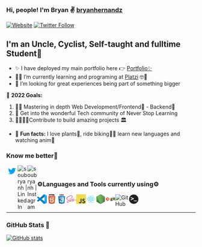 ### Hi, people! I'm Bryan ✌ [bryanhernandz][website]

[![Website](https://img.shields.io/website?label=bryanhernandz.com&style=for-the-badge&url=https%3A%2F%2Fbio.link/)](https://bryanhernandz.com)
[![Twitter Follow](https://img.shields.io/twitter/follow/soubryanh?color=1DA1F2&logo=twitter&style=for-the-badge)](https://twitter.com/intent/follow?original_referer=https%3A%2F%2Fgithub.com%2Feusoubryan&screen_name=soubryanh)

## I'm an Uncle,  Cyclist,  Self-taught and fulltime Student💚

- ✨ I have deployed my main portfolio here 👉 [Portfolio✨][page]
- 🐱‍💻 I’m currently learning and programing at [Platzi][] 🤓🤭
- 🤩 I’m looking for great experiences being part of something bigger
  
🎯 **2022 Goals:**
1. 👨‍💻 Mastering in depth Web Development/Frontend🎨 - Backend🚪
2. 🚀 Get into the wonderful Tech community of Never Stop Learning
3. 👨‍👩‍👦‍👦Contribute to build amazing projects 🏛️

- 🦄 **Fun facts:** I love plants🌱, ride biking🚵‍♀️ learn new languages and watching anim🐲 

### Know me better👀 

<a href="https://twitter.com/soubryanh" target="_blank"><img align="left" alt="soubryanh | Twitter" width="30px" src="https://raw.githubusercontent.com/github/explore/80688e429a7d4ef2fca1e82350fe8e3517d3494d/topics/twitter/twitter.png" /><a/>
[<img align="left" alt="soubryanh | LinkedIn" width="26px" src="https://cdn-icons-png.flaticon.com/512/174/174857.png" />][linkedin]
[<img align="left" alt="soubryanh | Instagram" width="26px" src="https://cdn.icon-icons.com/icons2/2037/PNG/512/ig_instagram_media_social_icon_124260.png" />][instagram]

<br />
 
### ⚙️Languages and Tools currently using⚙️ 
  
<img align="left" alt="Visual Studio Code" width="26px" src="https://raw.githubusercontent.com/github/explore/80688e429a7d4ef2fca1e82350fe8e3517d3494d/topics/visual-studio-code/visual-studio-code.png" />
<img align="left" alt="HTML5" width="26px" src="https://raw.githubusercontent.com/github/explore/80688e429a7d4ef2fca1e82350fe8e3517d3494d/topics/html/html.png" />

<img align="left" alt="CSS3" width="26px" src="https://raw.githubusercontent.com/github/explore/80688e429a7d4ef2fca1e82350fe8e3517d3494d/topics/css/css.png" />

<img align="left" alt="Sass" width="26px" src="https://raw.githubusercontent.com/github/explore/80688e429a7d4ef2fca1e82350fe8e3517d3494d/topics/sass/sass.png" />

<img align="left" alt="JavaScript" width="26px" src="https://raw.githubusercontent.com/github/explore/80688e429a7d4ef2fca1e82350fe8e3517d3494d/topics/javascript/javascript.png" />

<img align="left" alt="React" width="26px" src="https://raw.githubusercontent.com/github/explore/80688e429a7d4ef2fca1e82350fe8e3517d3494d/topics/react/react.png" />

<img align="left" alt="Node.js" width="26px" src="https://raw.githubusercontent.com/github/explore/80688e429a7d4ef2fca1e82350fe8e3517d3494d/topics/nodejs/nodejs.png" />

<img align="left" alt="Git" width="26px" src="https://raw.githubusercontent.com/github/explore/80688e429a7d4ef2fca1e82350fe8e3517d3494d/topics/git/git.png" />

<img align="left" alt="GitHub" width="36px" src="https://github.githubassets.com/images/modules/logos_page/Octocat.png" />

 <img align="left" alt="Terminal" width="26px" src="https://raw.githubusercontent.com/github/explore/80688e429a7d4ef2fca1e82350fe8e3517d3494d/topics/terminal/terminal.png" />

<br />
<br />

---

  

### GitHub Stats 🚀 
  
  [![GitHub stats](https://github-readme-stats.vercel.app/api?username=soubryanh&show_icons=true&theme=vue-dark)](https://github.com/anuraghazra/github-readme-stats)


[website]: http://soubryanh.bio.link
[page]: https://bryanhernandz.com/
[platzi]: https://platzi.com/p/soubryanh/
[twitter]: https://twitter.com/soubryanh/
[instagram]: https://instagram.com/soubryanh/
[linkedin]: https://linkedin.com/in/bryanhernandz

